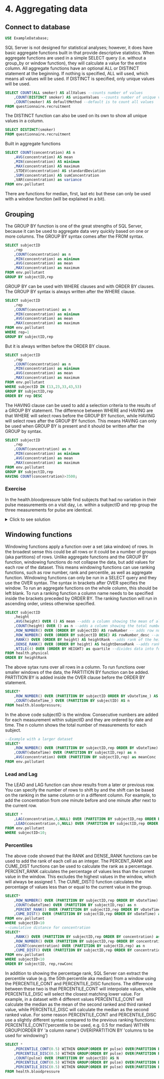 # 4. Aggregating data
## Connect to database
```SQL
USE ExampleDatabase;
```
SQL Server is not designed for statistical analyses; however, it does have basic aggregate functions built in that provide descriptive statistics. When aggregate functions are used in a simple SELECT query (i.e. without a group_by or window function), they will calculate a value for the entire column. All aggregate functions have an optional ALL or DISTINCT statement at the beginning. If nothing is specified, ALL will used, which means all values will be used. If DISTINCT is specified, only unique values will be used. 
```SQL
SELECT COUNT(ALL smoker) AS allValues --counts number of values
	,COUNT(DISTINCT smoker) AS uniqueValues --counts number of unique values
	,COUNT(smoker) AS defaultMethod --default is to count all values
FROM questionnaire.recruitment
```
The DISTINCT function can also be used on its own to show all unique values in a column.
```SQL
SELECT DISTINCT(smoker)
FROM questionnaire.recruitment
```
Built in aggregate functions
```SQL
SELECT COUNT(concentration) AS n
	,AVG(concentration) AS mean
	,MIN(concentration) AS minimum
	,MAX(concentration) AS maximum
	,STDEV(concentration) AS standardDeviation
	,SUM(concentration) AS sumConcentration
	,VAR(concentration) as variance
FROM env.pollutant
```
There are functions for median, first, last etc but these can only be used with a window function (will be explained in a bit).

## Grouping
The GROUP BY function is one of the great strengths of SQL Server, because it can be used to aggregate data very quickly based on one or more columns. The GROUP BY syntax comes after the FROM syntax.
```SQL
SELECT subjectID
	,rep
	,COUNT(concentration) as n
	,MIN(concentration) as minimum
	,AVG(concentration) as mean
	,MAX(concentration) as maximum
FROM env.pollutant
GROUP BY subjectID,rep
```
GROUP BY can be used with WHERE clauses and with ORDER BY clauses. The GROUP BY syntax is always written after the WHERE clause. 

```SQL
SELECT subjectID
	,rep
	,COUNT(concentration) as n
	,MIN(concentration) as minimum
	,AVG(concentration) as mean
	,MAX(concentration) as maximum
FROM env.pollutant
WHERE rep=1
GROUP BY subjectID,rep
```
But it is always written before the ORDER BY clause. 
```SQL
SELECT subjectID
	,rep
	,COUNT(concentration) as n
	,MIN(concentration) as minimum
	,AVG(concentration) as mean
	,MAX(concentration) as maximum
FROM env.pollutant
WHERE subjectID IN (13,23,33,43,53)
GROUP BY subjectID,rep  
ORDER BY rep DESC 
```

The HAVING clause can be used to add a selection criteria to the results of a GROUP BY statement. The difference between WHERE and HAVING are that WHERE will select rows before the GROUP BY function, while HAVING will select rows after the GROUP BY function. This means HAVING can only be used when GROUP BY is present and it should be written after the GROUP by syntax.

```SQL
SELECT subjectID
	,rep
	,COUNT(concentration) as n
	,MIN(concentration) as minimum
	,AVG(concentration) as mean
	,MAX(concentration) as maximum
FROM env.pollutant
GROUP BY subjectID,rep
HAVING COUNT(concentration)>3500;  
```
### Exercise
In the health.bloodpressure table find subjects that had no variation in their pulse measurements on a visit day, i.e. within a subjectID and rep group the three measurements for pulse are identical. 
<details>
	<summary>Click to see solution</summary>

```SQL
SELECT subjectID
	,rep
	,min(pulse) as minimum
	,max(pulse) as maximum
FROM health.bloodpressure
GROUP BY subjectID,rep
HAVING min(pulse)=max(pulse)
```

</details>

## Windowing functions
Windowing functions apply a function over a set (aka window) of rows. In the broadest sense this could be all rows or it could be a number of groups (aka partitions) of rows. Unlike aggregate functions and the GROUP BY function, windowing functions do not collapse the data, but add values for each row of the dataset. This means windowing functions can use ranking functions, such as row number, rank and percentile, as well as aggregate function. Windowing functions can only be run in a SELECT query and they use the OVER syntax. The syntax in brackets after OVER specifies the window. To run an aggregate functions on the whole column, this should be left blank. To run a ranking function a column name needs to be specified inside the brackets preceded by ORDER BY. The ranking function will run in ascending order, unless otherwise specified.  

```SQL
SELECT subjectID
	,height
	,AVG(height) OVER () AS mean --adds a column showing the mean of all heights, the same value will be shown in each row 
	,COUNT(height) OVER () as n --adds a column showing the total number of heights, the same value will be shown in each row
	,ROW_NUMBER() OVER (ORDER BY subjectID) AS rowNumber -- adds row numbers based on subjectID
	,ROW_NUMBER() OVER (ORDER BY subjectID DESC) AS rowNumber_desc --adds row numbers based on subjectID in descending order
	,RANK() OVER (ORDER BY height) AS heightRank --adds rank of the height
	,DENSE_RANK() OVER (ORDER BY height) AS heightDenseRank --adds ranks as continuous numbers
	,NTILE(4) OVER (ORDER BY HEIGHT) as quartile --divides data into four equal sized groups based on rank
FROM health.physical
ORDER BY heightRank
```

The above sytax runs over all rows in a column. To run functions over smaller windows of the data, the PARTITION BY function can be added. PARTITION BY is added inside the OVER clause before the ORDER BY statement.

```SQL
SELECT*
	,ROW_NUMBER() OVER (PARTITION BY subjectID ORDER BY vDateTime_) AS rowNumber
	,COUNT(vDateTime_) OVER (PARTITION BY subjectID) AS n
FROM health.bloodpressure;
```

In the above code subjectID is the window. Consecutive numbers are added for each measurement within subjectID and they are ordered by date and time. The n column shows the total number of measurements for each subject. 
```SQL
--Example with a larger dataset
SELECT*
	,ROW_NUMBER() OVER (PARTITION BY subjectID,rep ORDER BY vDateTime) as rowNumber
	,COUNT(vDateTime) OVER (PARTITION BY subjectID,rep) as n
	,AVG(concentration) OVER (PARTITION BY subjectID,rep) as meanConc
FROM env.pollutant
```

### Lead and Lag
The LEAD and LAG function can show results from a later or previous row. You can specify the number of rows to shift by and the shift can be based on the ranking in the same column or in a different column. For example, to add the concentration from one minute before and one minute after next to the current row. 
```SQL
SELECT *
	,LAG(concentration,6,NULL) OVER (PARTITION BY subjectID,rep ORDER BY vDateTime) as previousMinute
	,LEAD(concentration,6,NULL) OVER (PARTITION BY subjectID,rep ORDER BY vDateTime) as nextMinute
FROM env.pollutant
WHERE subjectID<10;
```

### Percentiles
The above code showed that the RANK and DENSE_RANK functions can be used to add the rank of each cell as an integer. The PERCENT_RANK and CUME_DIST functions can be used to calculate the rank as a percentage. PERCENT_RANK calculates the percentage of values less than the current value in the window. This excludes the highest values in the window, which will always be assigned 1. The CUME_DIST() function calculates the percentage of values less than or equal to the current value in the group.  
```SQL
SELECT*
	,ROW_NUMBER() OVER (PARTITION BY subjectID,rep ORDER BY vDateTime) as rowDateTime
	,COUNT(vDateTime) OVER (PARTITION BY subjectID,rep) as n
	,PERCENT_RANK() OVER (PARTITION BY subjectID,rep ORDER BY vDateTime) as rowPercentRank
	,CUME_DIST() OVER (PARTITION BY subjectID,rep ORDER BY vDateTime) as rowCumeDist
FROM env.pollutant 
WHERE subjectID<10
--cumulative distance for concentration
SELECT*
	,RANK() OVER (PARTITION BY subjectID,rep ORDER BY concentration) as rankConc
	,ROW_NUMBER() OVER (PARTITION BY subjectID,rep ORDER BY concentration) as rowConc
	,COUNT(concentration) OVER (PARTITION BY subjectID,rep) as n
	,CUME_DIST() OVER (PARTITION BY subjectID,rep ORDER BY concentration) as concCumeDist
FROM env.pollutant 
WHERE subjectID<10 	
ORDER BY subjectID, rep,rowConc
```

In addition to showing the percentage rank, SQL Server can extract the percentile value (e.g. the 50th percentile aka median) from a window using the PERCENTILE_CONT and PERCENTILE_DISC functions. The difference between these two is that PERCENTILE_CONT will interpolate values, while PERCENTILE_DISC will select the closest matching lower value. For example, in a dataset with 4 different values PERCENTILE_CONT will calculate the median as the mean of the second ranked and third ranked value, while PERCENTILE_DISC will calculate the median as the second ranked value. For some reason PERCENTILE_CONT and PERCENTILE_DISC use a slightly different syntax compared to the previous ranking fiunctions: PERCENTILE_CONT('percentile to be used, e.g. 0.5 for median) WITHIN GROUP(ORDER BY 'a column name') OVER(PARTITION BY 'columns to be used for windowing')   
```SQL
SELECT *
	,PERCENTILE_CONT(0.5) WITHIN GROUP(ORDER BY pulse) OVER(PARTITION BY subjectID,rep) As medianPulseDay
	,PERCENTILE_DISC(0.5) WITHIN GROUP(ORDER BY pulse) OVER(PARTITION BY subjectID,rep) As percDiscFunc
	,COUNT(pulse) OVER (PARTITION BY subjectID) AS N
	,PERCENTILE_CONT(0.5) WITHIN GROUP(ORDER BY pulse) OVER(PARTITION BY subjectID) As medianPulseAll
	,PERCENTILE_DISC(0.5) WITHIN GROUP(ORDER BY pulse) OVER(PARTITION BY subjectID) As percDiscFunc2
FROM health.bloodpressure
```
